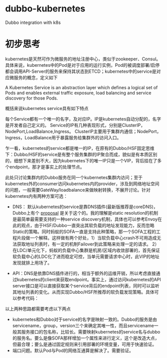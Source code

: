 # dubbo-kubernetes
Dubbo integration with k8s


# 初步思考
kubernetes是天然可作为微服务的地址注册中心，类似于zookeeper、Consul。 具体来说，kubernetes中的Pod是对于应用的运行实例，Pod的被调度部署/启停都会调用API-Server的服务来保持其状态到ETCD；kubernetes中的service是对应微服务的概念，定义如下

A Kubernetes Service is an abstraction layer which defines a logical set of Pods and enables external traffic exposure, load balancing and service discovery for those Pods.

概括来说kubernetes service具有如下特点

每个Service都有一个唯一的名字，及对应IP。IP是kubernetes自动分配的，名字是开发者自己定义的。
Service的IP有几种表现形式，分别是ClusterIP，NodePort,LoadBalance,Ingress。 ClusterIP主要用于集群内通信；NodePort，Ingress，LoadBalance用于暴露服务给集群外的访问入口。

乍一看，kubernetes的service都是唯一的IP，在原有的Dubbo/HSF固定思维下：Dubbo/HSF的service是有整个服务集群的IP聚合而成，貌似是有本质区别的，细想下来差别不大，因为kubernetes下的唯一IP只是一个VIP，背后挂在了多个endpoint，那才是事实上的处理节点。

此处只讨论集群内的Dubbo服务在同一个kubernetes集群内访问；至于kubernetes外的consumer访问kubernetes内的provider，涉及到网络地址空间的问题，一般需要GateWay/loadbalance来做映射转换，不展开讨论。针对kubernetes内有两种方案可选：

- DNS： 默认kubernetes的service是靠DNS插件(最新版推荐是coreDNS)， Dubbo上有个 [proposal](https://github.com/apache/incubator-dubbo/issues/2043) 是关于这个的。我的理解是static resolution的机制是最简单最需要支持的一种service discovery机制，具体也可以参考Envoy在此的观点，由于HSF/Dubbo一直突出其软负载的地址发现能力，反而忽略Static的策略。同时蚂蚁的SOFA一直是支持此种策略，那一个SOFA工程的工程片段做一个解释。这样做有两个好处，1）当软负载中心crash不可用造成无法获取地址列表时，有一定的机制Failover到此策略来处理一定的请求。 2）在LDC/单元化下，蚂蚁的负载中心集群是机房/区域内收敛部署的，首先保证软负载中心的LDC化了进而稳定可控，当单元需要请求中心时，此VIP的地址发现就排上用场了。 

- API：DNS是依靠DNS插件进行的，相当于额外的运维开销，所以考虑直接通过kubernetes的client来获取endpoint。事实上，通过访问kubernetes的API server接口是可以直接获取某个service背后的endpoint列表，同时可以监听其地址列表的变化。从而实现Dubbo/HSF所推荐的软负载发现策略。具体可以参考代码：

以上两种思路都需要考虑以下两点
- kubernetes和Dubbo对于service的名字是映射一致的。Dubbo的服务是由servicename，group，version三个来确定其唯一性，而且servicename一般其服务接口的包名称，比较长。需要映射kubernetes的service名与dubbo的服务名。要么是像SOFA那样增加一个属性来进行定义，这个是改造大点，但最合理；要么是通过固定规则来引用部署的环境变量，可用于快速验证。
- 端口问题。默认Pod与Pod的网络互通算是解决了。需要验证。
